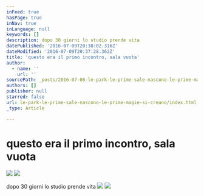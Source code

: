 ```yaml
---
inFeed: true
hasPage: true
inNav: true
inLanguage: null
keywords: []
description: dopo 30 giorni lo studio prende vita
datePublished: '2016-07-09T20:38:02.316Z'
dateModified: '2016-07-09T20:37:28.362Z'
title: 'questo era il primo incontro, sala vuota'
author:
  - name: ''
    url: ''
sourcePath: _posts/2016-07-08-le-park-le-prime-sale-nascono-le-prime-magie-si-creano.md
authors: []
publisher: null
starred: false
url: le-park-le-prime-sale-nascono-le-prime-magie-si-creano/index.html
_type: Article

---
```

# questo era il primo incontro, sala vuota
![](https://the-grid-user-content.s3-us-west-2.amazonaws.com/717f6e4d-711d-41f2-854f-04820f8066c0.png)
![](https://the-grid-user-content.s3-us-west-2.amazonaws.com/e81b709d-e7ba-4502-ab8a-4d2ab261db59.jpg)

dopo 30 giorni lo studio prende vita
![](https://the-grid-user-content.s3-us-west-2.amazonaws.com/006078f2-1004-4718-b264-c00344f9eec1.jpg)
![](https://the-grid-user-content.s3-us-west-2.amazonaws.com/6a3722a0-3b7e-4eff-aaa6-17763b89988b.png)
